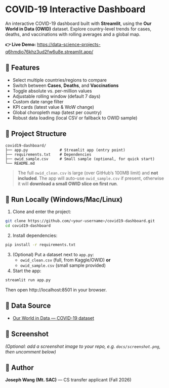 # COVID-19 Interactive Dashboard
An interactive COVID-19 dashboard built with **Streamlit**, using the **Our World in Data (OWID)** dataset. Explore country-level trends for cases, deaths, and vaccinations with rolling averages and a global map.

**👉 Live Demo:** https://data-science-projects-q6hmdio76khz3ud2fw6u8e.streamlit.app/

## 🔹 Features
- Select multiple countries/regions to compare  
- Switch between **Cases**, **Deaths**, and **Vaccinations**  
- Toggle absolute vs. per-million values  
- Adjustable rolling window (default 7 days)  
- Custom date range filter  
- KPI cards (latest value & WoW change)  
- Global choropleth map (latest per country)  
- Robust data loading (local CSV or fallback to OWID sample)  

## 🔹 Project Structure
```
covid19-dashboard/
├── app.py              # Streamlit app (entry point)
├── requirements.txt    # Dependencies
├── owid_sample.csv     # Small sample (optional, for quick start)
└── README.md
```
> The full `owid_clean.csv` is large (over GitHub’s 100MB limit) and **not included**. The app will auto-use `owid_sample.csv` if present, otherwise it will **download a small OWID slice on first run**.

## 🔹 Run Locally (Windows/Mac/Linux)
1. Clone and enter the project:
```bash
git clone https://github.com/<your-username>/covid19-dashboard.git
cd covid19-dashboard
```
2. Install dependencies:
```bash
pip install -r requirements.txt
```
3. (Optional) Put a dataset next to `app.py`:  
   - `owid_clean.csv` (full, from Kaggle/OWID) **or**  
   - `owid_sample.csv` (small sample provided)  
4. Start the app:
```bash
streamlit run app.py
```
Then open http://localhost:8501 in your browser.

## 🔹 Data Source
- [Our World in Data — COVID-19 dataset](https://github.com/owid/covid-19-data)

## 🔹 Screenshot
*(Optional: add a screenshot image to your repo, e.g. `docs/screenshot.png`, then uncomment below)*  
<!-- ![Dashboard screenshot](docs/screenshot.png) -->

## 🔹 Author
**Joseph Wang (Mt. SAC)** — CS transfer applicant (Fall 2026)
